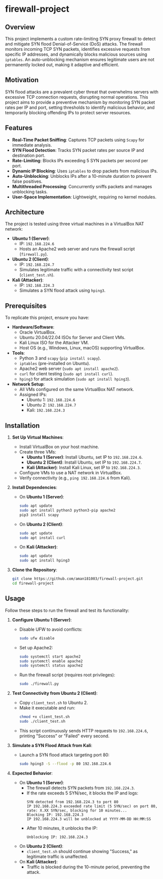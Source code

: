 # firewall-project

## Overview

This project implements a custom rate-limiting SYN proxy firewall to detect and mitigate SYN flood Denial-of-Service (DoS) attacks. The firewall monitors incoming TCP SYN packets, identifies excessive requests from specific IP addresses, and dynamically blocks malicious sources using `iptables`. An auto-unblocking mechanism ensures legitimate users are not permanently locked out, making it adaptive and efficient.

## Motivation

SYN flood attacks are a prevalent cyber threat that overwhelms servers with excessive TCP connection requests, disrupting normal operations. This project aims to provide a preventive mechanism by monitoring SYN packet rates per IP and port, setting thresholds to identify malicious behavior, and temporarily blocking offending IPs to protect server resources.

## Features

- **Real-Time Packet Sniffing**: Captures TCP packets using `Scapy` for immediate analysis.
- **SYN Flood Detection**: Tracks SYN packet rates per source IP and destination port.
- **Rate-Limiting**: Blocks IPs exceeding 5 SYN packets per second per port.
- **Dynamic IP Blocking**: Uses `iptables` to drop packets from malicious IPs.
- **Auto-Unblocking**: Unblocks IPs after a 10-minute duration to prevent false positives.
- **Multithreaded Processing**: Concurrently sniffs packets and manages unblocking tasks.
- **User-Space Implementation**: Lightweight, requiring no kernel modules.

## Architecture

The project is tested using three virtual machines in a VirtualBox NAT network:

- **Ubuntu 1 (Server)**:  
  - IP: `192.168.224.6`  
  - Hosts an Apache2 web server and runs the firewall script (`firewall.py`).
- **Ubuntu 2 (Client)**:  
  - IP: `192.168.224.7`  
  - Simulates legitimate traffic with a connectivity test script (`client_test.sh`).
- **Kali (Attacker)**:  
  - IP: `192.168.224.3`  
  - Simulates a SYN flood attack using `hping3`.

## Prerequisites

To replicate this project, ensure you have:

- **Hardware/Software**:
  - Oracle VirtualBox.
  - Ubuntu 20.04/22.04 ISOs for Server and Client VMs.
  - Kali Linux ISO for the Attacker VM.
  - Host OS (e.g., Windows, Linux, macOS) supporting VirtualBox.
- **Tools**:
  - Python 3 and `scapy` (`pip install scapy`).
  - `iptables` (pre-installed on Ubuntu).
  - Apache2 web server (`sudo apt install apache2`).
  - `curl` for client testing (`sudo apt install curl`).
  - `hping3` for attack simulation (`sudo apt install hping3`).
- **Network Setup**:
  - All VMs configured on the same VirtualBox NAT network.
  - Assigned IPs:
    - Ubuntu 1: `192.168.224.6`
    - Ubuntu 2: `192.168.224.7`
    - Kali: `192.168.224.3`

## Installation

1. **Set Up Virtual Machines**:
   - Install VirtualBox on your host machine.
   - Create three VMs:
     - **Ubuntu 1 (Server)**: Install Ubuntu, set IP to `192.168.224.6`.
     - **Ubuntu 2 (Client)**: Install Ubuntu, set IP to `192.168.224.7`.
     - **Kali (Attacker)**: Install Kali Linux, set IP to `192.168.224.3`.
   - Configure VMs to use a NAT network in VirtualBox.
   - Verify connectivity (e.g., `ping 192.168.224.6` from Kali).

2. **Install Dependencies**:
   - On **Ubuntu 1 (Server)**:
     ```bash
     sudo apt update
     sudo apt install python3 python3-pip apache2
     pip3 install scapy
     ```
   - On **Ubuntu 2 (Client)**:
     ```bash
     sudo apt update
     sudo apt install curl
     ```
   - On **Kali (Attacker)**:
     ```bash
     sudo apt update
     sudo apt install hping3
     ```

3. **Clone the Repository**:
   ```bash
   git clone https://github.com/aman181003/firewall-project.git
   cd firewall-project
   ```

## Usage

Follow these steps to run the firewall and test its functionality:

1. **Configure Ubuntu 1 (Server)**:
   - Disable UFW to avoid conflicts:
     ```bash
     sudo ufw disable
     ```
   - Set up Apache2:
     ```bash
     sudo systemctl start apache2
     sudo systemctl enable apache2
     sudo systemctl status apache2
     ```
   - Run the firewall script (requires root privileges):
     ```bash
     sudo ./firewall.py
     ```

2. **Test Connectivity from Ubuntu 2 (Client)**:
   - Copy `client_test.sh` to Ubuntu 2.
   - Make it executable and run:
     ```bash
     chmod +x client_test.sh
     sudo ./client_test.sh
     ```
   - This script continuously sends HTTP requests to `192.168.224.6`, printing "Success" or "Failed" every second.

3. **Simulate a SYN Flood Attack from Kali**:
   - Launch a SYN flood attack targeting port 80:
     ```bash
     sudo hping3 -S --flood -p 80 192.168.224.6
     ```

4. **Expected Behavior**:
   - On **Ubuntu 1 (Server)**:
     - The firewall detects SYN packets from `192.168.224.3`.
     - If the rate exceeds 5 SYN/sec, it blocks the IP and logs:
       ```
       SYN detected from 192.168.224.3 to port 80
       IP 192.168.224.3 exceeded rate limit (5 SYN/sec) on port 80, rate: X.XX SYN/sec, blocking for 10 minutes...
       Blocking IP: 192.168.224.3
       IP 192.168.224.3 will be unblocked at YYYY-MM-DD HH:MM:SS
       ```
     - After 10 minutes, it unblocks the IP:
       ```
       Unblocking IP: 192.168.224.3
       ```
   - On **Ubuntu 2 (Client)**:
     - `client_test.sh` should continue showing "Success," as legitimate traffic is unaffected.
   - On **Kali (Attacker)**:
     - Traffic is blocked during the 10-minute period, preventing the attack.

